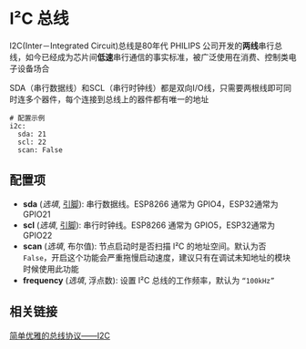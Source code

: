 # I²C 总线

I2C(Inter－Integrated Circuit)总线是80年代 PHILIPS 公司开发的**两线**串行总线，如今已经成为芯片间**低速**串行通信的事实标准，被广泛使用在消费、控制类电子设备场合

SDA（串行数据线）和SCL（串行时钟线）都是双向I/O线，只需要两根线即可同时连多个器件，每个连接到总线上的器件都有唯一的地址


```
# 配置示例
i2c:
  sda: 21
  scl: 22
  scan: False
```

## 配置项

- **sda** (*选填*, [引脚](mqtt/guides/configuration-types#引脚)): 串行数据线。ESP8266 通常为 GPIO4，ESP32通常为GPIO21
- **scl** (*选填*, [引脚](mqtt/guides/configuration-types#引脚)): 串行时钟线。ESP8266 通常为 GPIO5，ESP32通常为GPIO22
- **scan** (*选填*, 布尔值): 节点启动时是否扫描 I²C 的地址空间。默认为否 `False`，开启这个功能会严重拖慢启动速度，建议只有在调试未知地址的模块时候使用此功能
- **frequency** (*选填*, 浮点数): 设置 I²C 总线的工作频率，默认为 `“100kHz”`




## 相关链接

[简单优雅的总线协议——I2C](https://zhuanlan.zhihu.com/p/31086959)


